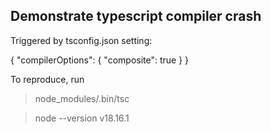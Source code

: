 ## Demonstrate typescript compiler crash

Triggered by tsconfig.json setting:

{ "compilerOptions": { "composite": true } }

To reproduce, run
> node_modules/.bin/tsc


> node --version
v18.16.1
